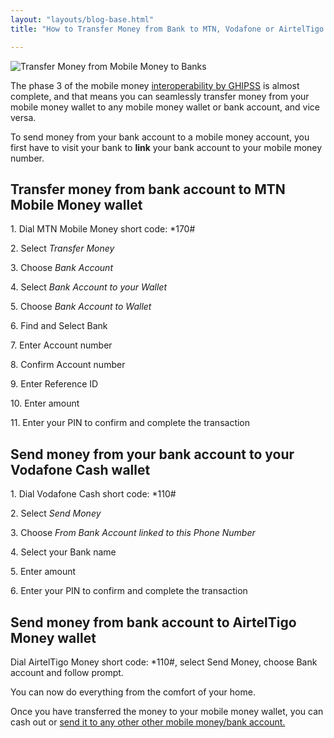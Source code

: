 ```yaml
---
layout: "layouts/blog-base.html"
title: "How to Transfer Money from Bank to MTN, Vodafone or AirtelTigo Money"

---
```


   <img src= "/images/blogpics/mobile-interoperability-banks.jpg" loading="lazy" alt= "Transfer Money from Mobile Money to Banks" class= "img-responsive center-block">

  <p>The phase 3 of the mobile money <a href="https://ghipss.net/products-services/gh-link/mobile-money-interoperability-faqs" rel="noopener">interoperability by GHIPSS</a> is almost complete, and that means you can seamlessly transfer money from your
        mobile money wallet to any mobile money wallet or bank account, and vice versa.</p>
      <p>To send money from your bank account to a mobile money account, you first
        have to visit your bank to <strong>link</strong> your bank account to
        your mobile money number.</p>

<h2>Transfer money from bank account to MTN Mobile Money wallet</h2>
      <p>1. Dial MTN Mobile Money short code: *170#</p>
      <p>2. Select <em>Transfer Money</em></p>
      <p>3. Choose <em>Bank Account</em></p>
      <p>4. Select <em>Bank Account to your Wallet</em></p>
      <p>5. Choose <em>Bank Account to Wallet</em></p>
      <p>6. Find and Select Bank</p>
      <p>7. Enter Account number</p>
      <p>8. Confirm Account number</p>
      <p>9. Enter Reference ID</p>
      <p>10. Enter amount</p>
      <p>11. Enter your PIN to confirm and complete the transaction</p>

  <h2>Send money from your bank account to your Vodafone Cash wallet</h2>
      <p>1. Dial Vodafone Cash short code: *110# </p>
      <p>2. Select <em>Send Money</em></p>
      <p>3. Choose  <em> From Bank Account linked to this Phone Number</em></p>
      <p>4. Select your Bank name</p>
      <p>5. Enter amount</p>
      <p>6. Enter your PIN to confirm and complete the transaction</p>

  <h2>Send money from bank account to AirtelTigo Money wallet</h2>
      <p>Dial AirtelTigo Money short code: *110#, select Send Money, choose Bank account and follow prompt.</p>
      <p>You can now do everything from the comfort of your home.</p> 
      <p>Once you have transferred the money to your mobile money wallet, 
       you can cash out or <a href="transfer-mobile-money-to-bank">send it to any other other mobile money/bank account.</a></p>


      